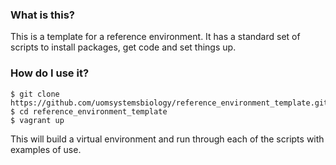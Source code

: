 ### What is this? 
This is a template for a reference environment.  It has a standard set of scripts to install packages, get code and set things up.  

### How do I use it?

```
$ git clone https://github.com/uomsystemsbiology/reference_environment_template.git
$ cd reference_environment_template
$ vagrant up
```
This will build a virtual environment and run through each of the scripts with examples
of use.  